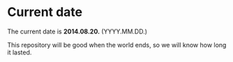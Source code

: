 # Current date

The current date is **2014.08.20.** (YYYY.MM.DD.)

This repository will be good when the world ends, so we will know how long it lasted.